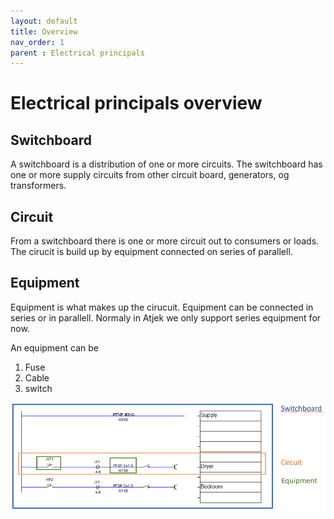 ```yaml
---
layout: default
title: Overview
nav_order: 1
parent : Electrical principals
---
```


# Electrical principals overview

## Switchboard 
A switchboard is a distribution of one or more circuits.
The switchboard has one or more supply circuits from other circuit board, generators, og transformers. 

## Circuit
From a switchboard there is one or more circuit out to consumers or loads. 
The cirucit is build up by equipment connected on series of parallell.

## Equipment
Equipment is what makes up the cirucuit. Equipment can be connected in series or in parallell. Normaly in Atjek we only support series equipment for now. 

An equipment can be
1. Fuse
2. Cable
3. switch


<img src="img/singleline.png" alt="drawing"/>